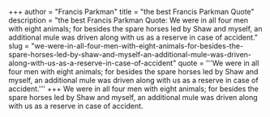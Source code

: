 +++
author = "Francis Parkman"
title = "the best Francis Parkman Quote"
description = "the best Francis Parkman Quote: We were in all four men with eight animals; for besides the spare horses led by Shaw and myself, an additional mule was driven along with us as a reserve in case of accident."
slug = "we-were-in-all-four-men-with-eight-animals-for-besides-the-spare-horses-led-by-shaw-and-myself-an-additional-mule-was-driven-along-with-us-as-a-reserve-in-case-of-accident"
quote = '''We were in all four men with eight animals; for besides the spare horses led by Shaw and myself, an additional mule was driven along with us as a reserve in case of accident.'''
+++
We were in all four men with eight animals; for besides the spare horses led by Shaw and myself, an additional mule was driven along with us as a reserve in case of accident.
